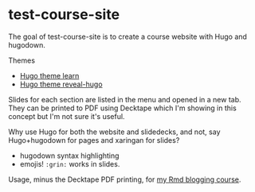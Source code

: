 
# test-course-site

<!-- badges: start -->
<!-- badges: end -->

The goal of test-course-site is to create a course website with Hugo and hugodown.

Themes

* [Hugo theme learn](https://github.com/matcornic/hugo-theme-learn)
* [Hugo theme reveal-hugo](https://github.com/dzello/reveal-hugo)

Slides for each section are listed in the menu and opened in a new tab.
They can be printed to PDF using Decktape which I'm showing in this concept but I'm not sure it's useful.

Why use Hugo for both the website and slidedecks, and not, say Hugo+hugodown for pages and xaringan for slides?

* hugodown syntax highlighting
* emojis! `:grin:` works in slides.

Usage, minus the Decktape PDF printing, for [my Rmd blogging course](https://github.com/maelle/rmd-blogging-course).
